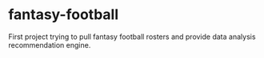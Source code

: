 # fantasy-football
First project trying to pull fantasy football rosters and provide data analysis recommendation engine.
